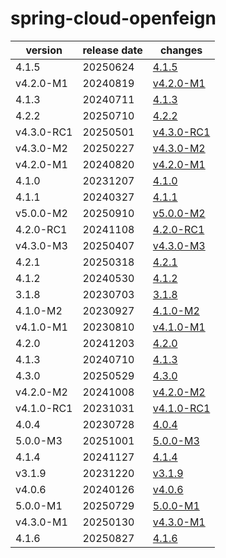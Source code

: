 # spring-cloud-openfeign	


|version|release date|changes|
|---|---|---|
|4.1.5|20250624|[4.1.5](./4.1.5-20250624.md)|
|v4.2.0-M1|20240819|[v4.2.0-M1](./v4.2.0-M1-20240819.md)|
|4.1.3|20240711|[4.1.3](./4.1.3-20240711.md)|
|4.2.2|20250710|[4.2.2](./4.2.2-20250710.md)|
|v4.3.0-RC1|20250501|[v4.3.0-RC1](./v4.3.0-RC1-20250501.md)|
|v4.3.0-M2|20250227|[v4.3.0-M2](./v4.3.0-M2-20250227.md)|
|v4.2.0-M1|20240820|[v4.2.0-M1](./v4.2.0-M1-20240820.md)|
|4.1.0|20231207|[4.1.0](./4.1.0-20231207.md)|
|4.1.1|20240327|[4.1.1](./4.1.1-20240327.md)|
|v5.0.0-M2|20250910|[v5.0.0-M2](./v5.0.0-M2-20250910.md)|
|4.2.0-RC1|20241108|[4.2.0-RC1](./4.2.0-RC1-20241108.md)|
|v4.3.0-M3|20250407|[v4.3.0-M3](./v4.3.0-M3-20250407.md)|
|4.2.1|20250318|[4.2.1](./4.2.1-20250318.md)|
|4.1.2|20240530|[4.1.2](./4.1.2-20240530.md)|
|3.1.8|20230703|[3.1.8](./3.1.8-20230703.md)|
|4.1.0-M2|20230927|[4.1.0-M2](./4.1.0-M2-20230927.md)|
|v4.1.0-M1|20230810|[v4.1.0-M1](./v4.1.0-M1-20230810.md)|
|4.2.0|20241203|[4.2.0](./4.2.0-20241203.md)|
|4.1.3|20240710|[4.1.3](./4.1.3-20240710.md)|
|4.3.0|20250529|[4.3.0](./4.3.0-20250529.md)|
|v4.2.0-M2|20241008|[v4.2.0-M2](./v4.2.0-M2-20241008.md)|
|v4.1.0-RC1|20231031|[v4.1.0-RC1](./v4.1.0-RC1-20231031.md)|
|4.0.4|20230728|[4.0.4](./4.0.4-20230728.md)|
|5.0.0-M3|20251001|[5.0.0-M3](./5.0.0-M3-20251001.md)|
|4.1.4|20241127|[4.1.4](./4.1.4-20241127.md)|
|v3.1.9|20231220|[v3.1.9](./v3.1.9-20231220.md)|
|v4.0.6|20240126|[v4.0.6](./v4.0.6-20240126.md)|
|5.0.0-M1|20250729|[5.0.0-M1](./5.0.0-M1-20250729.md)|
|v4.3.0-M1|20250130|[v4.3.0-M1](./v4.3.0-M1-20250130.md)|
|4.1.6|20250827|[4.1.6](./4.1.6-20250827.md)|
